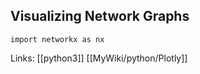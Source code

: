 
## Visualizing Network Graphs

```
import networkx as nx
```

Links: 
[[python3]]
[[MyWiki/python/Plotly]]